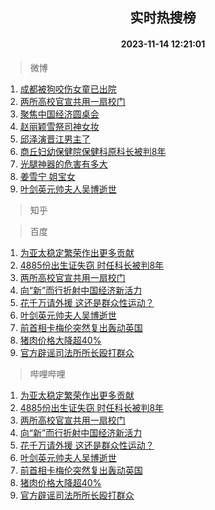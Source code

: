 <div align="center"><h2>实时热搜榜</h2><h4>2023-11-14 12:21:01</h4></div>

> 微博  

1. [成都被狗咬伤女童已出院](https://s.weibo.com/weibo?q=%23%E6%88%90%E9%83%BD%E8%A2%AB%E7%8B%97%E5%92%AC%E4%BC%A4%E5%A5%B3%E7%AB%A5%E5%B7%B2%E5%87%BA%E9%99%A2%23&t=31&band_rank=1&Refer=top)<br />
2. [两所高校官宣共用一扇校门](https://s.weibo.com/weibo?q=%23%E4%B8%A4%E6%89%80%E9%AB%98%E6%A0%A1%E5%AE%98%E5%AE%A3%E5%85%B1%E7%94%A8%E4%B8%80%E6%89%87%E6%A0%A1%E9%97%A8%23&t=31&band_rank=2&Refer=top)<br />
3. [聚焦中国经济圆桌会](https://s.weibo.com/weibo?q=%23%E8%81%9A%E7%84%A6%E4%B8%AD%E5%9B%BD%E7%BB%8F%E6%B5%8E%E5%9C%86%E6%A1%8C%E4%BC%9A%23&t=31&band_rank=3&Refer=top)<br />
4. [赵丽颖雪祭司神女妆](https://s.weibo.com/weibo?q=%23%E8%B5%B5%E4%B8%BD%E9%A2%96%E9%9B%AA%E7%A5%AD%E5%8F%B8%E7%A5%9E%E5%A5%B3%E5%A6%86%23&t=31&band_rank=4&Refer=top)<br />
5. [邱泽演晋江男主了](https://s.weibo.com/weibo?q=%23%E9%82%B1%E6%B3%BD%E6%BC%94%E6%99%8B%E6%B1%9F%E7%94%B7%E4%B8%BB%E4%BA%86%23&t=31&band_rank=5&Refer=top)<br />
6. [商丘妇幼保健院保健科原科长被判8年](https://s.weibo.com/weibo?q=%23%E5%95%86%E4%B8%98%E5%A6%87%E5%B9%BC%E4%BF%9D%E5%81%A5%E9%99%A2%E4%BF%9D%E5%81%A5%E7%A7%91%E5%8E%9F%E7%A7%91%E9%95%BF%E8%A2%AB%E5%88%A48%E5%B9%B4%23&t=31&band_rank=6&Refer=top)<br />
7. [光腿神器的危害有多大](https://s.weibo.com/weibo?q=%E5%85%89%E8%85%BF%E7%A5%9E%E5%99%A8%E7%9A%84%E5%8D%B1%E5%AE%B3%E6%9C%89%E5%A4%9A%E5%A4%A7&t=31&band_rank=7&Refer=top)<br />
8. [姜雪宁 姐宝女](https://s.weibo.com/weibo?q=%E5%A7%9C%E9%9B%AA%E5%AE%81%20%E5%A7%90%E5%AE%9D%E5%A5%B3&t=31&band_rank=8&Refer=top)<br />
9. [叶剑英元帅夫人吴博逝世](https://s.weibo.com/weibo?q=%23%E5%8F%B6%E5%89%91%E8%8B%B1%E5%85%83%E5%B8%85%E5%A4%AB%E4%BA%BA%E5%90%B4%E5%8D%9A%E9%80%9D%E4%B8%96%23&t=31&band_rank=9&Refer=top)<br />

> 知乎  


> 百度  

1. [为亚太稳定繁荣作出更多贡献](https://www.baidu.com/s?wd=%E4%B8%BA%E4%BA%9A%E5%A4%AA%E7%A8%B3%E5%AE%9A%E7%B9%81%E8%8D%A3%E4%BD%9C%E5%87%BA%E6%9B%B4%E5%A4%9A%E8%B4%A1%E7%8C%AE&sa=fyb_news&rsv_dl=fyb_news)<br />
2. [4885份出生证失窃 时任科长被判8年](https://www.baidu.com/s?wd=4885%E4%BB%BD%E5%87%BA%E7%94%9F%E8%AF%81%E5%A4%B1%E7%AA%83+%E6%97%B6%E4%BB%BB%E7%A7%91%E9%95%BF%E8%A2%AB%E5%88%A48%E5%B9%B4&sa=fyb_news&rsv_dl=fyb_news)<br />
3. [两所高校官宣共用一扇校门](https://www.baidu.com/s?wd=%E4%B8%A4%E6%89%80%E9%AB%98%E6%A0%A1%E5%AE%98%E5%AE%A3%E5%85%B1%E7%94%A8%E4%B8%80%E6%89%87%E6%A0%A1%E9%97%A8&sa=fyb_news&rsv_dl=fyb_news)<br />
4. [向“新”而行折射中国经济新活力](https://www.baidu.com/s?wd=%E5%90%91%E2%80%9C%E6%96%B0%E2%80%9D%E8%80%8C%E8%A1%8C%E6%8A%98%E5%B0%84%E4%B8%AD%E5%9B%BD%E7%BB%8F%E6%B5%8E%E6%96%B0%E6%B4%BB%E5%8A%9B&sa=fyb_news&rsv_dl=fyb_news)<br />
5. [花千万请外援 这还是群众性运动？](https://www.baidu.com/s?wd=%E8%8A%B1%E5%8D%83%E4%B8%87%E8%AF%B7%E5%A4%96%E6%8F%B4+%E8%BF%99%E8%BF%98%E6%98%AF%E7%BE%A4%E4%BC%97%E6%80%A7%E8%BF%90%E5%8A%A8%EF%BC%9F&sa=fyb_news&rsv_dl=fyb_news)<br />
6. [叶剑英元帅夫人吴博逝世](https://www.baidu.com/s?wd=%E5%8F%B6%E5%89%91%E8%8B%B1%E5%85%83%E5%B8%85%E5%A4%AB%E4%BA%BA%E5%90%B4%E5%8D%9A%E9%80%9D%E4%B8%96&sa=fyb_news&rsv_dl=fyb_news)<br />
7. [前首相卡梅伦突然复出轰动英国](https://www.baidu.com/s?wd=%E5%89%8D%E9%A6%96%E7%9B%B8%E5%8D%A1%E6%A2%85%E4%BC%A6%E7%AA%81%E7%84%B6%E5%A4%8D%E5%87%BA%E8%BD%B0%E5%8A%A8%E8%8B%B1%E5%9B%BD&sa=fyb_news&rsv_dl=fyb_news)<br />
8. [猪肉价格大降超40%](https://www.baidu.com/s?wd=%E7%8C%AA%E8%82%89%E4%BB%B7%E6%A0%BC%E5%A4%A7%E9%99%8D%E8%B6%8540%25&sa=fyb_news&rsv_dl=fyb_news)<br />
9. [官方辟谣司法所所长殴打群众](https://www.baidu.com/s?wd=%E5%AE%98%E6%96%B9%E8%BE%9F%E8%B0%A3%E5%8F%B8%E6%B3%95%E6%89%80%E6%89%80%E9%95%BF%E6%AE%B4%E6%89%93%E7%BE%A4%E4%BC%97&sa=fyb_news&rsv_dl=fyb_news)<br />

> 哔哩哔哩  

1. [为亚太稳定繁荣作出更多贡献](https://www.baidu.com/s?wd=%E4%B8%BA%E4%BA%9A%E5%A4%AA%E7%A8%B3%E5%AE%9A%E7%B9%81%E8%8D%A3%E4%BD%9C%E5%87%BA%E6%9B%B4%E5%A4%9A%E8%B4%A1%E7%8C%AE&sa=fyb_news&rsv_dl=fyb_news)<br />
2. [4885份出生证失窃 时任科长被判8年](https://www.baidu.com/s?wd=4885%E4%BB%BD%E5%87%BA%E7%94%9F%E8%AF%81%E5%A4%B1%E7%AA%83+%E6%97%B6%E4%BB%BB%E7%A7%91%E9%95%BF%E8%A2%AB%E5%88%A48%E5%B9%B4&sa=fyb_news&rsv_dl=fyb_news)<br />
3. [两所高校官宣共用一扇校门](https://www.baidu.com/s?wd=%E4%B8%A4%E6%89%80%E9%AB%98%E6%A0%A1%E5%AE%98%E5%AE%A3%E5%85%B1%E7%94%A8%E4%B8%80%E6%89%87%E6%A0%A1%E9%97%A8&sa=fyb_news&rsv_dl=fyb_news)<br />
4. [向“新”而行折射中国经济新活力](https://www.baidu.com/s?wd=%E5%90%91%E2%80%9C%E6%96%B0%E2%80%9D%E8%80%8C%E8%A1%8C%E6%8A%98%E5%B0%84%E4%B8%AD%E5%9B%BD%E7%BB%8F%E6%B5%8E%E6%96%B0%E6%B4%BB%E5%8A%9B&sa=fyb_news&rsv_dl=fyb_news)<br />
5. [花千万请外援 这还是群众性运动？](https://www.baidu.com/s?wd=%E8%8A%B1%E5%8D%83%E4%B8%87%E8%AF%B7%E5%A4%96%E6%8F%B4+%E8%BF%99%E8%BF%98%E6%98%AF%E7%BE%A4%E4%BC%97%E6%80%A7%E8%BF%90%E5%8A%A8%EF%BC%9F&sa=fyb_news&rsv_dl=fyb_news)<br />
6. [叶剑英元帅夫人吴博逝世](https://www.baidu.com/s?wd=%E5%8F%B6%E5%89%91%E8%8B%B1%E5%85%83%E5%B8%85%E5%A4%AB%E4%BA%BA%E5%90%B4%E5%8D%9A%E9%80%9D%E4%B8%96&sa=fyb_news&rsv_dl=fyb_news)<br />
7. [前首相卡梅伦突然复出轰动英国](https://www.baidu.com/s?wd=%E5%89%8D%E9%A6%96%E7%9B%B8%E5%8D%A1%E6%A2%85%E4%BC%A6%E7%AA%81%E7%84%B6%E5%A4%8D%E5%87%BA%E8%BD%B0%E5%8A%A8%E8%8B%B1%E5%9B%BD&sa=fyb_news&rsv_dl=fyb_news)<br />
8. [猪肉价格大降超40%](https://www.baidu.com/s?wd=%E7%8C%AA%E8%82%89%E4%BB%B7%E6%A0%BC%E5%A4%A7%E9%99%8D%E8%B6%8540%25&sa=fyb_news&rsv_dl=fyb_news)<br />
9. [官方辟谣司法所所长殴打群众](https://www.baidu.com/s?wd=%E5%AE%98%E6%96%B9%E8%BE%9F%E8%B0%A3%E5%8F%B8%E6%B3%95%E6%89%80%E6%89%80%E9%95%BF%E6%AE%B4%E6%89%93%E7%BE%A4%E4%BC%97&sa=fyb_news&rsv_dl=fyb_news)<br />
